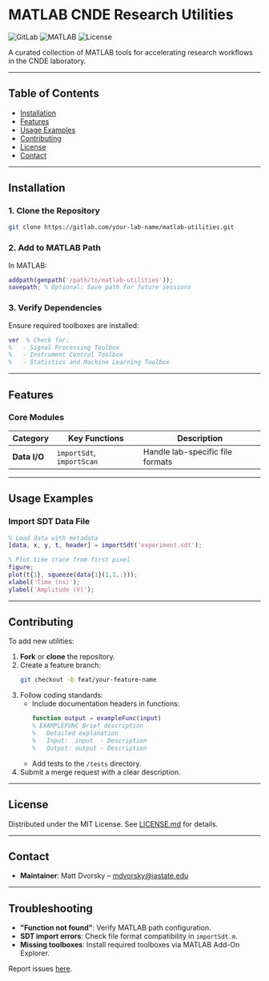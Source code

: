 # MATLAB CNDE Research Utilities

![GitLab](https://img.shields.io/badge/GitLab-%23181717.svg?style=flat&logo=gitlab&logoColor=white)
![MATLAB](https://img.shields.io/badge/MATLAB-R2023b%2B-blue.svg)
![License](https://img.shields.io/badge/License-MIT-green.svg)

A curated collection of MATLAB tools for accelerating research workflows in the CNDE laboratory.

---

## Table of Contents
- [Installation](#installation)
- [Features](#features)
- [Usage Examples](#usage-examples)
- [Contributing](#contributing)
- [License](#license)
- [Contact](#contact)

---

## Installation

### 1. Clone the Repository
```bash
git clone https://gitlab.com/your-lab-name/matlab-utilities.git
```

### 2. Add to MATLAB Path
In MATLAB:
```matlab
addpath(genpath('/path/to/matlab-utilities'));
savepath; % Optional: Save path for future sessions
```

### 3. Verify Dependencies
Ensure required toolboxes are installed:
```matlab
ver  % Check for:
%   - Signal Processing Toolbox
%   - Instrument Control Toolbox
%   - Statistics and Machine Learning Toolbox
```

---

## Features

### Core Modules
| Category          | Key Functions                     | Description                                  |
|-------------------|-----------------------------------|----------------------------------------------|
| **Data I/O**      | `importSdt`, `importScan`         | Handle lab-specific file formats             |

---

## Usage Examples

### Import SDT Data File
```matlab
% Load data with metadata
[data, x, y, t, header] = importSdt('experiment.sdt');

% Plot time trace from first pixel
figure;
plot(t{1}, squeeze(data{1}(1,1,:)));
xlabel('Time (ns)');
ylabel('Amplitude (V)');
```

---

## Contributing

To add new utilities:
1. **Fork** or **clone** the repository.
2. Create a feature branch:
   ```bash
   git checkout -b feat/your-feature-name
   ```
3. Follow coding standards:
   - Include documentation headers in functions:
     ```matlab
     function output = exampleFunc(input)
     % EXAMPLEFUNC Brief description
     %   Detailed explanation
     %   Input:  input  - Description
     %   Output: output - Description
     ```
   - Add tests to the `/tests` directory.
4. Submit a merge request with a clear description.

---

## License
Distributed under the MIT License. See [LICENSE.md](LICENSE.md) for details.

---

## Contact
- **Maintainer**: Matt Dvorsky – [mdvorsky@iastate.edu](mailto:mdvorsky@iastate.edu)

---

## Troubleshooting
- **"Function not found"**: Verify MATLAB path configuration.
- **SDT import errors**: Check file format compatibility in `importSdt.m`.
- **Missing toolboxes**: Install required toolboxes via MATLAB Add-On Explorer.

Report issues [here](https://git.ece.iastate.edu/amntl/matlab/-/issues).